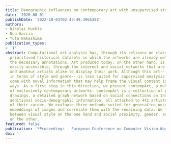 ```yaml
---
title: Demographic influences on contemporary art with unsupervised style embeddings
date: '2020-08-01'
publishDate: '2022-10-03T02:43:49.396538Z'
authors:
- Nikolai Huckle
- Noa Garcia
- Yuta Nakashima
publication_types:
- '1'
abstract: Computational art analysis has, through its reliance on classification tasks,
  prioritised historical datasets in which the artworks are already well sorted with
  the necessary annotations. Art produced today, on the other hand, is numerous and
  easily accessible, through the internet and social networks that are used by professional
  and amateur artists alike to display their work. Although this art---yet unsorted
  in terms of style and genre---is less suited for supervised analysis, the data sources
  come with novel information that may help frame the visual content in equally novel
  ways. As a first step in this direction, we present contempArt, a multi-modal dataset
  of exclusively contemporary artworks. contempArt is a collection of paintings and
  drawings, a detailed graph network based on social connections on Instagram and
  additional socio-demographic information; all attached to 442 artists at the beginning
  of their career. We evaluate three methods suited for generating unsupervised style
  embeddings of images and correlate them with the remaining data. We find no connections
  between visual style on the one hand and social proximity, gender, and nationality
  on the other.
featured: false
publication: '*Proceedings - European Conference on Computer Vision Workshops*'
doi: ''
---
```


